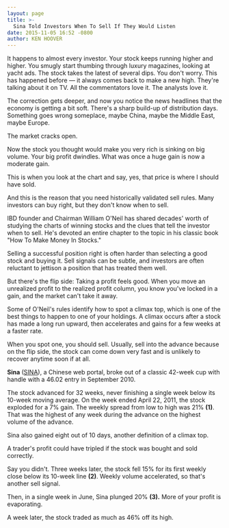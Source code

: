 ```yaml
---
layout: page
title: >-
  Sina Told Investors When To Sell If They Would Listen
date: 2015-11-05 16:52 -0800
author: KEN HOOVER
---
```





It happens to almost every investor. Your stock keeps running higher and higher. You smugly start thumbing through luxury magazines, looking at yacht ads. The stock takes the latest of several dips. You don't worry. This has happened before — it always comes back to make a new high. They're talking about it on TV. All the commentators love it. The analysts love it.


The correction gets deeper, and now you notice the news headlines that the economy is getting a bit soft. There's a sharp build-up of distribution days. Something goes wrong someplace, maybe China, maybe the Middle East, maybe Europe.


The market cracks open.


Now the stock you thought would make you very rich is sinking on big volume. Your big profit dwindles. What was once a huge gain is now a moderate gain.


This is when you look at the chart and say, yes, that price is where I should have sold.


And this is the reason that you need historically validated sell rules. Many investors can buy right, but they don't know when to sell.


IBD founder and Chairman William O'Neil has shared decades' worth of studying the charts of winning stocks and the clues that tell the investor when to sell. He's devoted an entire chapter to the topic in his classic book "How To Make Money In Stocks."


Selling a successful position right is often harder than selecting a good stock and buying it. Sell signals can be subtle, and investors are often reluctant to jettison a position that has treated them well.


But there's the flip side: Taking a profit feels good. When you move an unrealized profit to the realized profit column, you know you've locked in a gain, and the market can't take it away.


Some of O'Neil's rules identify how to spot a climax top, which is one of the best things to happen to one of your holdings. A climax occurs after a stock has made a long run upward, then accelerates and gains for a few weeks at a faster rate.


When you spot one, you should sell. Usually, sell into the advance because on the flip side, the stock can come down very fast and is unlikely to recover anytime soon if at all.


**Sina** ([SINA](https://research.investors.com/quote.aspx?symbol=SINA)), a Chinese web portal, broke out of a classic 42-week cup with handle with a 46.02 entry in September 2010.


The stock advanced for 32 weeks, never finishing a single week below its 10-week moving average. On the week ended April 22, 2011, the stock exploded for a 7% gain. The weekly spread from low to high was 21% **(1)**. That was the highest of any week during the advance on the highest volume of the advance.


Sina also gained eight out of 10 days, another definition of a climax top.


A trader's profit could have tripled if the stock was bought and sold correctly.


Say you didn't. Three weeks later, the stock fell 15% for its first weekly close below its 10-week line  **(2)**. Weekly volume accelerated, so that's another sell signal.


Then, in a single week in June, Sina plunged 20% **(3).** More of your profit is evaporating.


A week later, the stock traded as much as 46% off its high.




